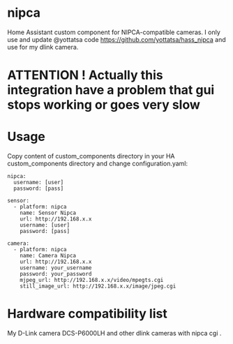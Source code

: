 # nipca

Home Assistant custom component for NIPCA-compatible cameras. I only use and update @yottatsa code https://github.com/yottatsa/hass_nipca and use for my dlink camera.

# ATTENTION ! Actually this integration have a problem that gui stops working or goes very slow 

Usage
=====

Copy content of custom_components directory in your HA custom_components directory and change configuration.yaml:

    nipca:
      username: [user]
      password: [pass]

    sensor:
      - platform: nipca
        name: Sensor Nipca
        url: http://192.168.x.x
        username: [user]
        password: [pass]

    camera:
      - platform: nipca
        name: Camera Nipca
        url: http://192.168.x.x
        username: your_username
        password: your_password
        mjpeg_url: http://192.168.x.x/video/mpegts.cgi
        still_image_url: http://192.168.x.x/image/jpeg.cgi

Hardware compatibility list
===========================

My D-Link camera DCS-P6000LH and other dlink cameras with nipca cgi .

